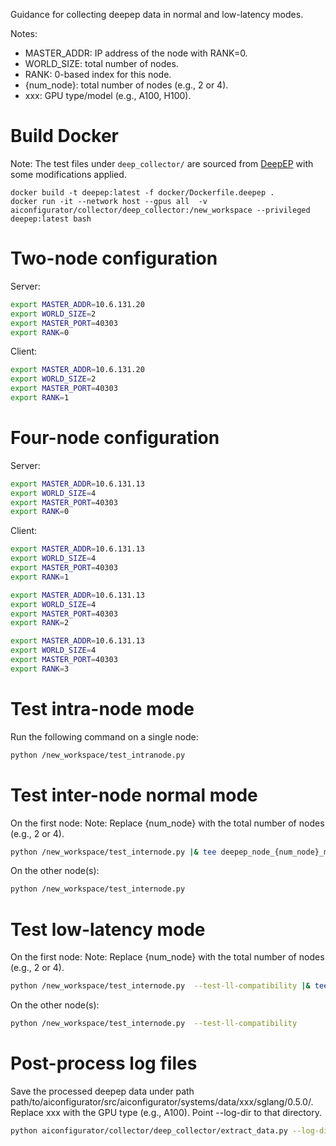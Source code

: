 Guidance for collecting deepep data in normal and low-latency modes.

Notes:
- MASTER_ADDR: IP address of the node with RANK=0.
- WORLD_SIZE: total number of nodes.
- RANK: 0-based index for this node.
- {num_node}: total number of nodes (e.g., 2 or 4).
- xxx: GPU type/model (e.g., A100, H100).

# Build Docker

Note: The test files under `deep_collector/` are sourced from [DeepEP](https://github.com/deepseek-ai/DeepEP/tree/main/tests) with some modifications applied.

```bashzai
docker build -t deepep:latest -f docker/Dockerfile.deepep .
docker run -it --network host --gpus all  -v aiconfigurator/collector/deep_collector:/new_workspace --privileged deepep:latest bash
```

# Two-node configuration

Server:
```bash
export MASTER_ADDR=10.6.131.20
export WORLD_SIZE=2
export MASTER_PORT=40303
export RANK=0
```

Client:
```bash
export MASTER_ADDR=10.6.131.20
export WORLD_SIZE=2
export MASTER_PORT=40303
export RANK=1
```

# Four-node configuration

Server:
```bash
export MASTER_ADDR=10.6.131.13
export WORLD_SIZE=4
export MASTER_PORT=40303
export RANK=0
```

Client:
```bash
export MASTER_ADDR=10.6.131.13
export WORLD_SIZE=4
export MASTER_PORT=40303
export RANK=1

export MASTER_ADDR=10.6.131.13
export WORLD_SIZE=4
export MASTER_PORT=40303
export RANK=2

export MASTER_ADDR=10.6.131.13
export WORLD_SIZE=4
export MASTER_PORT=40303
export RANK=3
```

# Test intra-node mode

Run the following command on a single node:
```bash
python /new_workspace/test_intranode.py
```

# Test inter-node normal mode

On the first node:
Note: Replace {num_node} with the total number of nodes (e.g., 2 or 4).
```bash
python /new_workspace/test_internode.py |& tee deepep_node_{num_node}_mode_normal.log
```
On the other node(s):
```bash
python /new_workspace/test_internode.py
```

# Test low-latency mode

On the first node:
Note: Replace {num_node} with the total number of nodes (e.g., 2 or 4).
```bash
python /new_workspace/test_internode.py  --test-ll-compatibility |& tee deepep_node_{num_node}_mode_ll.log
```
On the other node(s):
```bash
python /new_workspace/test_internode.py  --test-ll-compatibility
```

# Post-process log files
Save the processed deepep data under path path/to/aiconfigurator/src/aiconfigurator/systems/data/xxx/sglang/0.5.0/.
Replace xxx with the GPU type (e.g., A100). Point --log-dir to that directory.
```bash
python aiconfigurator/collector/deep_collector/extract_data.py --log-dir path/to/aiconfigurator/src/aiconfigurator/systems/data/xxx/sglang/0.5.0/
```